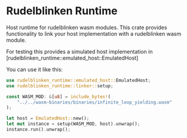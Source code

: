 <!-- cargo-rdme start -->

# Rudelblinken Runtime

Host runtime for rudelblinken wasm modules. This crate provides functionality to link your host implementation with a rudelblinken wasm module.

For testing this provides a simulated host implementation in [rudelblinken_runtime::emulated_host::EmulatedHost]

You can use it like this:

```rust
use rudelblinken_runtime::emulated_host::EmulatedHost;
use rudelblinken_runtime::linker::setup;

const WASM_MOD: &[u8] = include_bytes!(
    "../../wasm-binaries/binaries/infinite_loop_yielding.wasm"
);

let host = EmulatedHost::new();
let mut instance = setup(WASM_MOD, host).unwrap();
instance.run().unwrap();
```

<!-- cargo-rdme end -->
